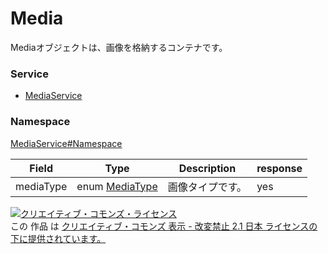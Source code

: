 

# Media

Mediaオブジェクトは、画像を格納するコンテナです。

### Service

+ [MediaService](../../services/MediaService.md)

### Namespace

[MediaService#Namespace](../../services/MediaService.md#namespace)

| Field | Type | Description | response |
| ----- | ---- | ----------- | -------- |
| mediaType | enum [MediaType](./MediaType.md) | 画像タイプです。 | yes | |

<a rel="license" href="http://creativecommons.org/licenses/by-nd/2.1/jp/"><img alt="クリエイティブ・コモンズ・ライセンス" style="border-width:0" src="https://i.creativecommons.org/l/by-nd/2.1/jp/88x31.png" /></a><br />この 作品 は <a rel="license" href="http://creativecommons.org/licenses/by-nd/2.1/jp/">クリエイティブ・コモンズ 表示 - 改変禁止 2.1 日本 ライセンスの下に提供されています。</a>
